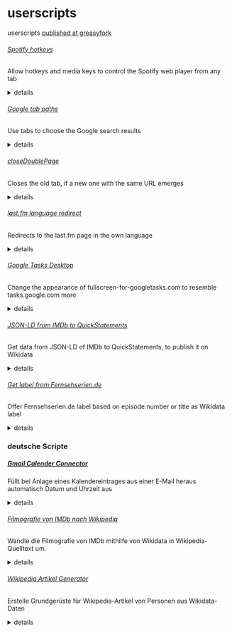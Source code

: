 # userscripts
userscripts [published at greasyfork](https://greasyfork.org/de/users/21515-cesar-bernard)

###### [Spotify hotkeys](https://greasyfork.org/scripts/31978-spotify-hotkeys/code/Spotify%20hotkeys.user.js)
Allow hotkeys and media keys to control the Spotify web player from any tab

<details>
<summary>details</summary>

<!-- START ./docs/Spotify hotkeys.md -->
This script adds hotkeys to control the Spotify webplayer from any tab. Note that you have to reload all tabs after installation. It can be used with keyboard hotkeys or with <a href="https://developer.mozilla.org/en-US/docs/Web/API/MediaKeys">MediaKeys</a>.

    [ctrl] + [alt] + [p] – play/pause
    [ctrl] + [alt] + [s] – stop
    [ctrl] + [alt] + [,] – previous title
    [ctrl] + [alt] + [.] – next title<!-- END ./docs/Spotify hotkeys.md -->

</details>

###### [Google tab paths](https://greasyfork.org/scripts/389426-google-tab-paths/code/Google%20tab%20paths.user.js)
Use tabs to choose the Google search results

<details>
<summary>details</summary>

<!-- START ./docs/Google tab paths.md -->
This script allows to use the tab key to switch between the Google results.<!-- END ./docs/Google tab paths.md -->

</details>

###### [closeDoublePage](https://greasyfork.org/scripts/38471-closedoublepage/code/closeDoublePage.user.js)
Closes the old tab, if a new one with the same URL emerges

<details>
<summary>details</summary>

<!-- START ./docs/closeDoublePage.md -->
This script closes the old tab, if a new one with the same URL emerges.
On Firefox you might need to open about:config and set allow_scripts_to_close_windows to true.<!-- END ./docs/closeDoublePage.md -->

</details>

###### [last.fm language redirect](https://greasyfork.org/scripts/385900-last-fm-language-redirect/code/lastfm%20language%20redirect.user.js)
Redirects to the last.fm page in the own language

<details>
<summary>details</summary>

<!-- START ./docs/last.fm language redirect.md -->
This script redirects to the last.fm-page of the own language, if it is available.<!-- END ./docs/last.fm language redirect.md -->

</details>

###### [Google Tasks Desktop](https://greasyfork.org/scripts/429123-google-tasks-desktop/code/Google%20Tasks%20Desktop.user.js)
Change the appearance of fullscreen-for-googletasks.com to resemble tasks.google.com more

<details>
<summary>details</summary>

<!-- START ./docs/Google Tasks Desktop.md -->
Remove the yellowish theme of fullscreen-for-googletasks.com and change the colors to the ones at tasks.google.com.
<!-- END ./docs/Google Tasks Desktop.md -->

</details>

###### [JSON-LD from IMDb to QuickStatements](https://greasyfork.org/scripts/377488-json-ld-from-imdb-to-quickstatements/code/JSON-LD%20from%20IMDb%20to%20QuickStatements.user.js)
Get data from JSON-LD of IMDb to QuickStatements, to publish it on Wikidata

<details>
<summary>details</summary>

<!-- START ./docs/JSON-LD from IMDb to QuickStatements.md -->
This script loads data from <a href="http://www.imdb.com/">IMDb</a> for using it in <a href="http://www.wikidata.org/">Wikidata</a>.

To do so, it loads the <a href="http://json-ld.org/">JSON-LD</a> of currently opened IMDb-sites, where some simple statements like actor, writer, date published, etc. (and their IMDb-IDs) are stored. From Wikidata the script loads the according Wikidata items with the help of the IMDb-IDs. The statements then are inserted to the form of <a href="https://tools.wmflabs.org/quickstatements/#/batch">QuickStatements</a> for an import to Wikidata. Source statements are also made. To work, you need to be logged in to QuickStatements and have the tab opened. Before importing the data with the button <i>Import V1 commands</i> you have to change something in the textarea (like deleting the last new line) to validate the input.<!-- END ./docs/JSON-LD from IMDb to QuickStatements.md -->

</details>

###### [Get label from Fernsehserien.de](https://greasyfork.org/scripts/429117-get-label-from-fernsehserien-de/code/Get%20label%20from%20Fernsehseriende.user.js)
Offer Fernsehserien.de label based on episode number or title as Wikidata label

<details>
<summary>details</summary>

<!-- START ./docs/Get label from Fernsehserien.de.md -->
This script shows possible labels for Wikidata items of TV episodes, which can be added with one click after verifying them. The titles come from Fernsehserien.de and are determined by the original title of the episode and the episode number. The Fernsehserien.de ID of the series is determined from the corresponding TV series wikidata item. If there is no ID, the script tries to guess one. The reliability of the label is expressed in colors (red, yellow, green). The link to the Fernsehserien.de episode guide is also added.<!-- END ./docs/Get label from Fernsehserien.de.md -->

</details>

### deutsche Scripte
##### [Gmail Calender Connector](https://greasyfork.org/scripts/33508-gmail-calender-connector/code/Gmail%20Calender%20Connector.user.js)
Füllt bei Anlage eines Kalendereintrages aus einer E-Mail heraus automatisch Datum und Uhrzeit aus

<details>
<summary>details</summary>

<!-- START ./docs/Gmail Calender Connector.md -->
Dieses Script ermittelt bei Anlage eines Kalendereintrages aus Googlemail über "Mehr" > "Termin erstellen" den Zeitpunkt entsprechend des Inhaltes der E-Mail. Dazu sucht es nach bekannten Datums- und Uhrzeitformaten und Wochentagen, füllt den Zeitpunkt, setzt die Dauer auf zwei Stunden und löscht alle Kalendertermin-Teilnehmer.<!-- END ./docs/Gmail Calender Connector.md -->

</details>

###### [Filmografie von IMDb nach Wikipedia](https://greasyfork.org/scripts/373171-filmografie-von-imdb-nach-wikipedia/code/Filmografie%20von%20IMDb%20nach%20Wikipedia.user.js)
Wandle die Filmografie von IMDb mithilfe von Wikidata in Wikipedia-Quelltext um.

<details>
<summary>details</summary>

<!-- START ./docs/Filmografie von IMDb nach Wikipedia.md -->
Dieses Skript wandelt die Filmografie der IMDb in Wiki-Quelltext einschließlich Wiki-Links um.

Dazu lädt es die Filmografie einer geöffneten IMDb-Seite und vergleicht die IMDb-IDs mit bestehenden Einträgen auf Wikidata. Falls vorhanden, werden die deutschen Titel der Einträge aus dem entsprechenden deutschen Wikipedia-Artikel, der zugehörigen Wikidata-Bezeichnung oder aus der IMDb übernommen. Für den Originaltitel wird zunächst Wikidata konsultiert, falls dort keine Informationen gespeichert sind, wird der Titel aus dem Entertainment Identifier Registry oder der IMDb verwendet. Wiki-Links für bestehende Artikel werden automatisch entsprechend den Angaben auf Wikidata gesetzt.

Um die Filmografie zu generieren, kann im Menü des Benutzerskripts auf "Filmografie laden" geklickt werden. Nach ein paar Sekunden erscheint eine Meldung, dass die Filmografie kopiert wurde. Die Filmografie kann mit erweiterten Einstellungen in der Browserkonsole geladen werden. Durch die Angabe der Parameter in ```ladeFilmografie(occupation,showShort,episodeLabel);``` kann die Episodenbezeichnung (```"Folge"``` oder ```"Episode"```) gewählt werden sowie entschieden werden, ob Kurzfilme angezeigt werden sollen oder nicht (```true``` oder ```false```). Durch die Angabe des Berufes können Filmografien von Drehbuchautoren (```"writer"```), Regisseuren (```"director"```) und weiteren Berufen statt Filmographien von Schauspielern erstellt werden. Die Angabe des Parameters entspricht dem name-Attribut des jeweiligen Abschnitt-Links der Filmografie auf IMDb.<!-- END ./docs/Filmografie von IMDb nach Wikipedia.md -->

</details>

###### [Wikipedia Artikel Generator](https://greasyfork.org/scripts/430516-wikipedia-artikel-generator/code/Wikipedia%20Artikel%20Generator.user.js)
Erstelle Grundgerüste für Wikipedia-Artikel von Personen aus Wikidata-Daten

<details>
<summary>details</summary>

<!-- START ./docs/Wikipedia Artikel Generator.md -->
Dieses Script erstellt auf Basis von Wikidata ein Grundgerüst für Wikipedia-Artikel und vereinfacht so die Anlage von Artikeln. Um ein Artikel-Grundgerüst zu generieren, muss ein Artikel mit dem Quelltext-Editor auf Wikipedia im Artikel-Namensraum erstellt werden (etwa durch Anklicken eines Rotlinks, zB [Keith Nobbs (Schauspieler)](https://de.wikipedia.org/wiki/Keith_Nobbs%20(Schauspieler)?action=edit)). Es erscheint eine Eingabeaufforderung mit möglichen auf Wikidata vorhandenen Einträgen. Nach Angabe einer der möglichen Nummern, wird das Grundgerüst geladen. Dies kann einige Zeit dauern. Alternativ kann in der Eingabeaufforderung auch der Bezeichner von Wikidata (Q…) angegeben werden. Derzeit werden nur Personen-Artikel unterstützt.

Das Script ist zurzeit vor allem für Schauspieler-Artikel angepasst, bei anderen Personen-Artikeln werden noch einzelne Teile des Artikels geladen, andere Arten von Artikel führen zurzeit noch zu einem permanenten Ladezustand. Abhängig ist das Script dabei immer von der Datengrundlage auf Wikidata. Angelegt werden eine kurze Einleitung mit Bild, Geburtsdaten, Nationalität, Berufen, einige Sätze zum Bildungsweg und Partnern, Filmografie (unter Einbeziehen von Daten der IMDb), Kategorien und Personendaten.

Das Script befindet sich derzeit noch im Entwicklungszustand.
<!-- END ./docs/Wikipedia Artikel Generator.md -->

</details>

